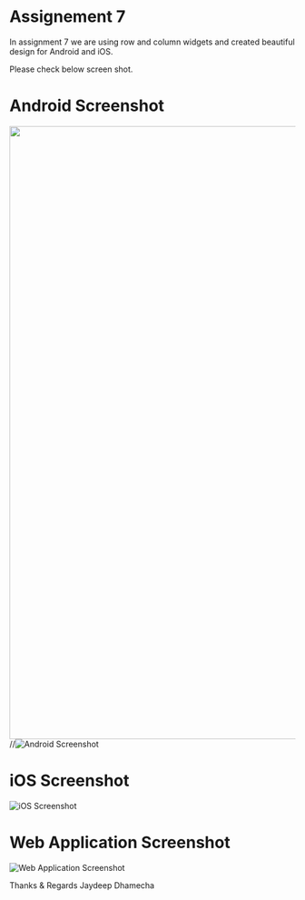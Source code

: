 # Assignement 7

 In assignment 7 we are using row and column widgets and created beautiful design for Android and iOS.
 
 Please check below screen shot.

# Android Screenshot
<a href="url"><img src="https://user-images.githubusercontent.com/89917952/133978673-654d2c3a-81a4-42dc-9c0f-0d5763195667.png" align="left" height="1080" width="1920" ></a>
//![Android Screenshot](https://user-images.githubusercontent.com/89917952/133978673-654d2c3a-81a4-42dc-9c0f-0d5763195667.png)


# iOS Screenshot
![iOS Screenshot](https://user-images.githubusercontent.com/89917952/133978708-f52ffbd8-f721-4d68-b593-e0e1d64751d7.png )


# Web Application Screenshot
![Web Application Screenshot](https://user-images.githubusercontent.com/89917952/133978832-ebb2f9b2-c8f9-4ecd-9554-7d294c412b0c.png)

Thanks & Regards
Jaydeep Dhamecha
